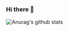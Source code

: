 ### Hi there 👋

![Anurag's github stats](https://github-readme-stats.vercel.app/api?username=dingchaofan&show_icons=true&theme=radical)


<!--
**dingchaofan/dingchaofan** is a ✨ _special_ ✨ repository because its `README.md` (this file) appears on your GitHub profile.

Here are some ideas to get you started:

- 🔭 I’m currently working on ...
- 🌱 I’m currently learning ...
- 👯 I’m looking to collaborate on ...
- 🤔 I’m looking for help with ...
- 💬 Ask me about ...
- 📫 How to reach me: ...
- 😄 Pronouns: ...
- ⚡ Fun fact: ...
-->

